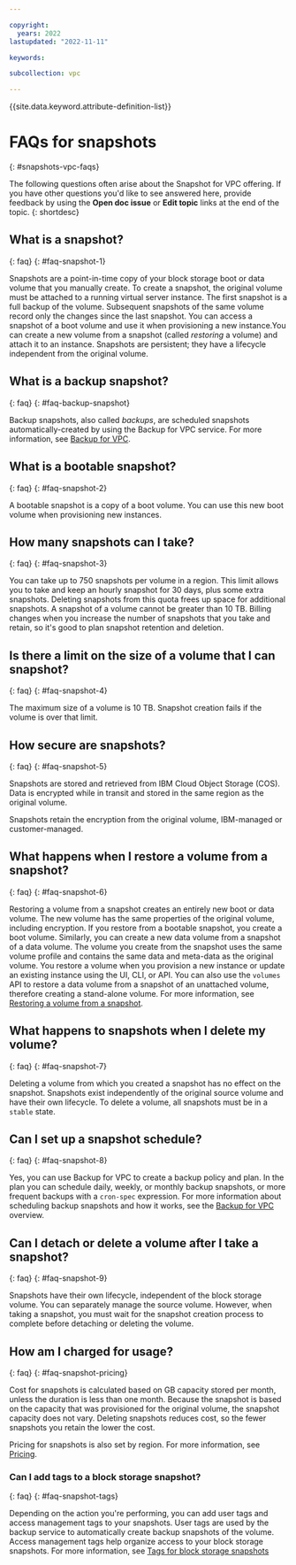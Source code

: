 ```yaml
---

copyright:
  years: 2022
lastupdated: "2022-11-11"

keywords:

subcollection: vpc

---
```


{{site.data.keyword.attribute-definition-list}}

# FAQs for snapshots
{: #snapshots-vpc-faqs}

The following questions often arise about the Snapshot for VPC offering. If you have other questions you'd like to see answered here, provide feedback by using the **Open doc issue** or **Edit topic** links at the end of the topic.
{: shortdesc}

## What is a snapshot?
{: faq}
{: #faq-snapshot-1}

Snapshots are a point-in-time copy of your block storage boot or data volume that you manually create. To create a snapshot, the original volume must be attached to a running virtual server instance. The first snapshot is a full backup of the volume. Subsequent snapshots of the same volume record only the changes since the last snapshot. You can access a snapshot of a boot volume and use it when provisioning a new instance.You can create a new volume from a snapshot (called _restoring_ a volume) and attach it to an instance. Snapshots are persistent; they have a lifecycle independent from the original volume.

## What is a backup snapshot?
{: faq}
{: #faq-backup-snapshot}

Backup snapshots, also called _backups_, are scheduled snapshots automatically-created by using the Backup for VPC service. For more information, see [Backup for VPC](/docs/vpc?topic=vpc-backup-service-about).

## What is a bootable snapshot?
{: faq}
{: #faq-snapshot-2}

A bootable snapshot is a copy of a boot volume. You can use this new boot volume when provisioning new instances.

## How many snapshots can I take?
{: faq}
{: #faq-snapshot-3}

You can take up to 750 snapshots per volume in a region. This limit allows you to take and keep an hourly snapshot for 30 days, plus some extra snapshots. Deleting snapshots from this quota frees up space for additional snapshots.  A snapshot of a volume cannot be greater than 10 TB. Billing changes when you increase the number of snapshots that you take and retain, so it's good to plan snapshot retention and deletion.

## Is there a limit on the size of a volume that I can snapshot?
{: faq}
{: #faq-snapshot-4}

The maximum size of a volume is 10 TB. Snapshot creation fails if the volume is over that limit.

## How secure are snapshots?
{: faq}
{: #faq-snapshot-5}

Snapshots are stored and retrieved from IBM Cloud Object Storage (COS). Data is encrypted while in transit and stored in the same region as the original volume. 

Snapshots retain the encryption from the original volume, IBM-managed or customer-managed.

## What happens when I restore a volume from a snapshot?
{: faq}
{: #faq-snapshot-6}

Restoring a volume from a snapshot creates an entirely new boot or data volume. The new volume has the same properties of the original volume, including encryption. If you restore from a bootable snapshot, you create a boot volume. Similarly, you can create a new data volume from a snapshot of a data volume. The volume you create from the snapshot uses the same volume profile and contains the same data and meta-data as the original volume. You restore a volume when you provision a new instance or update an existing instance using the UI, CLI, or API. You can also use the `volumes` API to restore a data volume from a snapshot of an unattached volume, therefore creating a stand-alone volume. For more information, see [Restoring a volume from a snapshot](/docs/vpc?topic=vpc-snapshots-vpc-restore).

## What happens to snapshots when I delete my volume?
{: faq}
{: #faq-snapshot-7}

Deleting a volume from which you created a snapshot has no effect on the snapshot. Snapshots exist independently of the original source volume and have their own lifecycle. To delete a volume, all snapshots must be in a `stable` state.

## Can I set up a snapshot schedule?
{: faq}
{: #faq-snapshot-8}

Yes, you can use Backup for VPC to create a backup policy and plan. In the plan you can schedule daily, weekly, or monthly backup snapshots, or more frequent backups with a `cron-spec` expression. For more information about scheduling backup snapshots and how it works, see the [Backup for VPC](/docs/vpc?topic=vpc-backup-service-about) overview.

## Can I detach or delete a volume after I take a snapshot?
{: faq}
{: #faq-snapshot-9}

Snapshots have their own lifecycle, independent of the block storage volume. You can separately manage the source volume. However, when taking a snapshot, you must wait for the snapshot creation process to complete before detaching or deleting the volume.

## How am I charged for usage?
{: faq}
{: #faq-snapshot-pricing}

Cost for snapshots is calculated based on GB capacity stored per month, unless the duration is less than one month. Because the snapshot is based on the capacity that was provisioned for the original volume, the snapshot capacity does not vary. Deleting snapshots reduces cost, so the fewer snapshots you retain the lower the cost.

Pricing for snapshots is also set by region. For more information, see [Pricing](https://www.ibm.com/cloud/vpc/pricing).

### Can I add tags to a block storage snapshot?
{: faq}
{: #faq-snapshot-tags}

Depending on the action you're performing, you can add user tags and access management tags to your snapshots. User tags are used by the backup service to automatically create backup snapshots of the volume. Access management tags help organize access to your block storage snapshots. For more information, see [Tags for block storage snapshots](/docs/vpc?topic=vpc-snapshots-vpc-about&interface=ui#snapshots-about-tags.)
